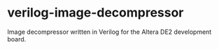 verilog-image-decompressor
==========================

Image decompressor written in Verilog for the Altera DE2 development board.

